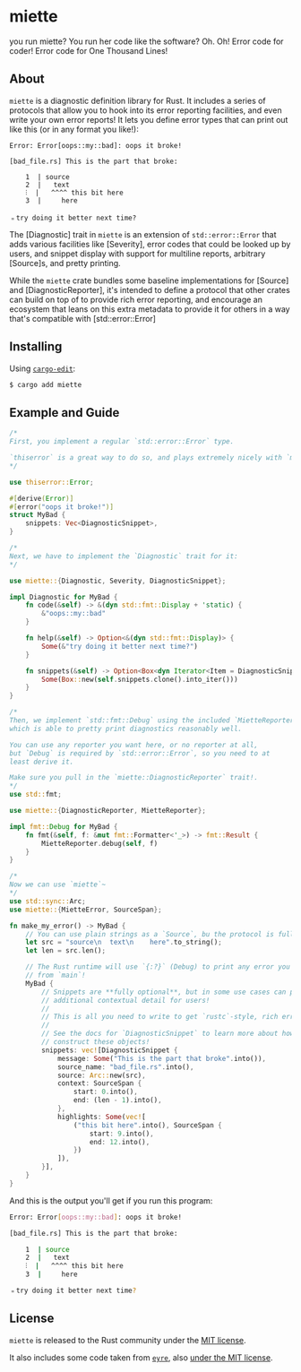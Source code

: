 # miette

you run miette? You run her code like the software? Oh. Oh! Error code for
coder! Error code for One Thousand Lines!

## About

`miette` is a diagnostic definition library for Rust. It includes a series of
protocols that allow you to hook into its error reporting facilities, and even
write your own error reports! It lets you define error types that can print out
like this (or in any format you like!):

```console
Error: Error[oops::my::bad]: oops it broke!

[bad_file.rs] This is the part that broke:

    1  | source
    2  |   text
    ⫶  |   ^^^^ this bit here
    3  |     here

﹦try doing it better next time?
```

The [Diagnostic] trait in `miette` is an extension of `std::error::Error` that
adds various facilities like [Severity], error codes that could be looked up
by users, and snippet display with support for multiline reports, arbitrary
[Source]s, and pretty printing.

While the `miette` crate bundles some baseline implementations for [Source]
and [DiagnosticReporter], it's intended to define a protocol that other crates
can build on top of to provide rich error reporting, and encourage an
ecosystem that leans on this extra metadata to provide it for others in a way
that's compatible with [std::error::Error]

## Installing

Using [`cargo-edit`](https://crates.io/crates/cargo-edit):

```sh
$ cargo add miette
```

## Example and Guide

```rust
/*
First, you implement a regular `std::error::Error` type.

`thiserror` is a great way to do so, and plays extremely nicely with `miette`!
*/

use thiserror::Error;

#[derive(Error)]
#[error("oops it broke!")]
struct MyBad {
    snippets: Vec<DiagnosticSnippet>,
}

/*
Next, we have to implement the `Diagnostic` trait for it:
*/

use miette::{Diagnostic, Severity, DiagnosticSnippet};

impl Diagnostic for MyBad {
    fn code(&self) -> &(dyn std::fmt::Display + 'static) {
        &"oops::my::bad"
    }

    fn help(&self) -> Option<&(dyn std::fmt::Display)> {
        Some(&"try doing it better next time?")
    }

    fn snippets(&self) -> Option<Box<dyn Iterator<Item = DiagnosticSnippet>>> {
        Some(Box::new(self.snippets.clone().into_iter()))
    }
}

/*
Then, we implement `std::fmt::Debug` using the included `MietteReporter`,
which is able to pretty print diagnostics reasonably well.

You can use any reporter you want here, or no reporter at all,
but `Debug` is required by `std::error::Error`, so you need to at
least derive it.

Make sure you pull in the `miette::DiagnosticReporter` trait!.
*/
use std::fmt;

use miette::{DiagnosticReporter, MietteReporter};

impl fmt::Debug for MyBad {
    fn fmt(&self, f: &mut fmt::Formatter<'_>) -> fmt::Result {
        MietteReporter.debug(self, f)
    }
}

/*
Now we can use `miette`~
*/
use std::sync::Arc;
use miette::{MietteError, SourceSpan};

fn make_my_error() -> MyBad {
    // You can use plain strings as a `Source`, bu the protocol is fully extensible!
    let src = "source\n  text\n    here".to_string();
    let len = src.len();

    // The Rust runtime will use `{:?}` (Debug) to print any error you return
    // from `main`!
    MyBad {
        // Snippets are **fully optional**, but in some use cases can provide
        // additional contextual detail for users!
        //
        // This is all you need to write to get `rustc`-style, rich error reports!
        //
        // See the docs for `DiagnosticSnippet` to learn more about how to
        // construct these objects!
        snippets: vec![DiagnosticSnippet {
            message: Some("This is the part that broke".into()),
            source_name: "bad_file.rs".into(),
            source: Arc::new(src),
            context: SourceSpan {
                start: 0.into(),
                end: (len - 1).into(),
            },
            highlights: Some(vec![
                ("this bit here".into(), SourceSpan {
                    start: 9.into(),
                    end: 12.into(),
                })
            ]),
        }],
    }
}
```

And this is the output you'll get if you run this program:

```sh
Error: Error[oops::my::bad]: oops it broke!

[bad_file.rs] This is the part that broke:

    1  | source
    2  |   text
    ⫶  |   ^^^^ this bit here
    3  |     here

﹦try doing it better next time?
```

## License

`miette` is released to the Rust community under the [MIT license](./LICENSE).

It also includes some code taken from [`eyre`](https://github.com/yaahc/eyre),
also [under the MIT license](https://github.com/yaahc/eyre#license).
